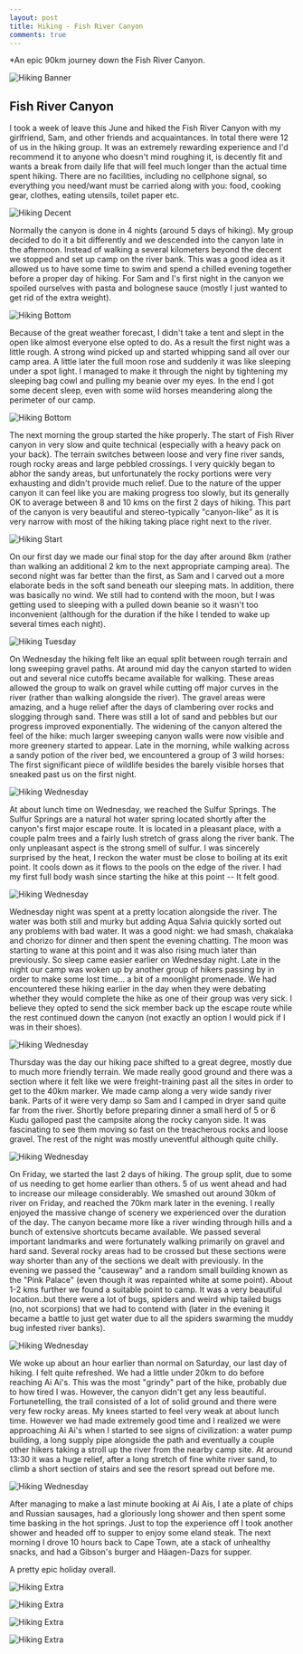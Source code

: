 ```yaml
---
layout: post
title: Hiking - Fish River Canyon
comments: true
---
```


*An epic 90km journey down the Fish River Canyon.

![Hiking Banner](/public/images/posts/fish_river_canyon_2016/hiking_banner.jpg)

## Fish River Canyon

I took a week of leave this June and hiked the Fish River Canyon with my girlfriend, Sam, and other friends and acquaintances. In total there were 12 of us in the hiking group. It was an extremely rewarding experience and I'd recommend it to anyone who doesn't mind roughing it, is decently fit and wants a break from daily life that will feel much longer than the actual time spent hiking. There are no facilities, including no cellphone signal, so everything you need/want must be carried along with you: food, cooking gear, clothes, eating utensils, toilet paper etc.

<!--break-->

![Hiking Decent](/public/images/posts/fish_river_canyon_2016/hiking_decent.jpg)

Normally the canyon is done in 4 nights (around 5 days of hiking). My group decided to do it a bit differently and we descended into the canyon late in the afternoon. Instead of walking a several kilometers beyond the decent we stopped and set up camp on the river bank. This was a good idea as it allowed us to have some time to swim and spend a chilled evening together before a proper day of hiking. For Sam and I's first night in the canyon we spoiled ourselves with pasta and bolognese sauce (mostly I just wanted to get rid of the extra weight).

![Hiking Bottom](/public/images/posts/fish_river_canyon_2016/hiking_bottom.jpg)

Because of the great weather forecast, I didn't take a tent and slept in the open like almost everyone else opted to do. As a result the first night was a little rough. A strong wind picked up and started whipping sand all over our camp area. A little later the full moon rose and suddenly it was like sleeping under a spot light. I managed to make it through the night by tightening my sleeping bag cowl and pulling my beanie over my eyes. In the end I got some decent sleep, even with some wild horses meandering along the perimeter of our camp.

![Hiking Bottom](/public/images/posts/fish_river_canyon_2016/hiking_bottom.jpg)

The next morning the group started the hike properly. The start of Fish River canyon in very slow and quite technical (especially with a heavy pack on your back). The terrain switches between loose and very fine river sands, rough rocky areas and large pebbled crossings. I very quickly began to abhor the sandy areas, but unfortunately the rocky portions were very exhausting and didn't provide much relief. Due to the nature of the upper canyon it can feel like you are making progress too slowly, but its generally OK to average between 8 and 10 kms on the first 2 days of hiking. This part of the canyon is very beautiful and stereo-typically "canyon-like" as it is very narrow with most of the hiking taking place right next to the river.

![Hiking Start](/public/images/posts/fish_river_canyon_2016/hiking_start.jpg)

On our first day we made our final stop for the day after around 8km (rather than walking an additional 2 km to the next appropriate camping area). The second night was far better than the first, as Sam and I carved out a more elaborate beds in the soft sand beneath our sleeping mats. In addition, there was basically no wind. We still had to contend with the moon, but I was getting used to sleeping with a pulled down beanie so it wasn't too inconvenient (although for the duration if the hike I tended to wake up several times each night).

![Hiking Tuesday](/public/images/posts/fish_river_canyon_2016/hiking_tuesday.jpg)

On Wednesday the hiking felt like an equal split between rough terrain and long sweeping gravel paths. At around mid day the canyon started to widen out and several nice cutoffs became available for walking. These areas allowed the group to walk on gravel while cutting off major curves in the river (rather than walking alongside the river). The gravel areas were amazing, and a huge relief after the days of clambering over rocks and slogging through sand. There was still a lot of sand and pebbles but our progress improved exponentially. The widening of the canyon altered the feel of the hike: much larger sweeping canyon walls were now visible and more greenery started to appear. Late in the morning, while walking across a sandy potion of the river bed, we encountered a group of 3 wild horses: The first significant piece of wildlife besides the barely visible horses that sneaked past us on the first night.

![Hiking Wednesday](/public/images/posts/fish_river_canyon_2016/hiking_wednesday.jpg)

At about lunch time on Wednesday, we reached the Sulfur Springs. The Sulfur Springs are a natural hot water spring located shortly after the canyon's first major escape route. It is located in a pleasant place, with a couple palm trees and a fairly lush stretch of grass along the river bank. The only unpleasant aspect is the strong smell of sulfur. I was sincerely surprised by the heat, I reckon the water must be close to boiling at its exit point. It cools down as it flows to the pools on the edge of the river. I had my first full body wash since starting the hike at this point -- It felt good.

![Hiking Wednesday](/public/images/posts/fish_river_canyon_2016/hiking_wednesday_2.jpg)

Wednesday night was spent at a pretty location alongside the river. The water was both still and murky but adding Aqua Salvia quickly sorted out any problems with bad water. It was a good night: we had smash, chakalaka and chorizo for dinner and then spent the evening chatting. The moon was starting to wane at this point and it was also rising much later than previously. So sleep came easier earlier on Wednesday night. Late in the night our camp was woken up by another group of hikers passing by in order to make some lost time... a bit of a moonlight promenade. We had encountered these hiking earlier in the day when they were debating whether they would complete the hike as one of their group was very sick. I believe they opted to send the sick member back up the escape route while the rest continued down the canyon (not exactly an option I would pick if I was in their shoes).

![Hiking Wednesday](/public/images/posts/fish_river_canyon_2016/hiking_wednesday_3.jpg)

Thursday was the day our hiking pace shifted to a great degree, mostly due to much more friendly terrain. We made really good ground and there was a section where it felt like we were freight-training past all the sites in order to get to the 40km marker. We made camp along a very wide sandy river bank. Parts of it were very damp so Sam and I camped in dryer sand quite far from the river. Shortly before preparing dinner a small herd of 5 or 6 Kudu galloped past the campsite along the rocky canyon side. It was fascinating to see them moving so fast on the treacherous rocks and loose gravel. The rest of the night was mostly uneventful although quite chilly.

![Hiking Wednesday](/public/images/posts/fish_river_canyon_2016/hiking_thursday.jpg)

On Friday, we started the last 2 days of hiking. The group split, due to some of us needing to get home earlier than others. 5 of us went ahead and had to increase our mileage considerably. We smashed out around 30km of river on Friday, and reached the 70km mark later in the evening. I really enjoyed the massive change of scenery we experienced over the duration of the day. The canyon became more like a river winding through hills and a bunch of extensive shortcuts became available. We passed several important landmarks and were fortunately walking primarily on gravel and hard sand. Several rocky areas had to be crossed but these sections were way shorter than any of the sections we dealt with previously. In the evening we passed the "causeway" and a random small building known as the "Pink Palace" (even though it was repainted white at some point). About 1-2 kms further we found a suitable point to camp. It was a very beautiful location..but there were a lot of bugs, spiders and weird whip tailed bugs (no, not scorpions) that we had to contend with (later in the evening it became a battle to just get water due to all the spiders swarming the muddy bug infested river banks).

![Hiking Wednesday](/public/images/posts/fish_river_canyon_2016/hiking_friday.jpg)

We woke up about an hour earlier than normal on Saturday, our last day of hiking. I felt quite refreshed. We had a little under 20km to do before reaching Ai Ai's. This was the most "grindy" part of the hike, probably due to how tired I was. However, the canyon didn't get any less beautiful. Fortunetelling, the trail consisted of a lot of solid ground and there were very few rocky areas. My knees started to feel very weak at about lunch time. However we had made extremely good time and I realized we were approaching Ai Ai's when I started to see signs of civilization: a water pump building, a long supply pipe alongside the path and eventually a couple other hikers taking a stroll up the river from the nearby camp site. At around 13:30 it was a huge relief, after a long stretch of fine white river sand, to climb a short section of stairs and see the resort spread out before me.

![Hiking Wednesday](/public/images/posts/fish_river_canyon_2016/hiking_saturday.jpg)

After managing to make a last minute booking at Ai Ais, I ate a plate of chips and Russian sausages, had a gloriously long shower and then spent some time basking in the hot springs. Just to top the experience off I took another shower and headed off to supper to enjoy some eland steak. The next morning I drove 10 hours back to Cape Town, ate a stack of unhealthy snacks, and had a Gibson's burger and Häagen-Dazs for supper.

A pretty epic holiday overall.

![Hiking Extra](/public/images/posts/fish_river_canyon_2016/hiking_extra.jpg)

![Hiking Extra](/public/images/posts/fish_river_canyon_2016/hiking_extra_2.jpg)

![Hiking Extra](/public/images/posts/fish_river_canyon_2016/hiking_extra_3.jpg)

![Hiking Extra](/public/images/posts/fish_river_canyon_2016/hiking_extra_4.jpg)